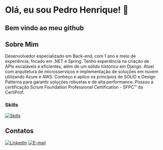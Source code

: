 # Olá, eu sou Pedro Henrique! 👋

## Bem vindo ao meu github

## Sobre Mim
Desenvolvedor especializado em Back-end, com 1 ano e meio de experiência, focado em .NET e Spring. Tenho experiência na criação de APIs escaláveis e eficientes, além de um sólido histórico em Django. Atuei com arquitetura de microsserviços e implementação de soluções em nuvem utilizando Azure e AWS. Conheço e aplico os princípios de SOLID e Design Patterns para garantir soluções robustas e de alta performance. Possuo a certificação Scrum Foundation Professional Certification - SFPC™ da CertiProf. 

### Skills

[![Skills](https://skillicons.dev/icons?i=cs,dotnet,java,spring,aws,azure,postgres,docker,git,postman)](https://skillicons.dev)

## Contatos
[![LinkedIn](https://img.shields.io/badge/LinkedIn-0077B5?style=for-the-badge&logo=linkedin&logoColor=white)](https://www.linkedin.com/in/pedrohaugusto/)
[![E-mail](https://img.shields.io/badge/Gmail-D14836?style=for-the-badge&logo=gmail&logoColor=white)](mailto:pedrohaugusto12@gmail.com)


